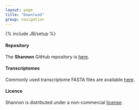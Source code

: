 ```yaml
---
layout: page
title: "Download"
group: navigation
---
```


{% include JB/setup %} 

#### Repository

The __Shannon__ GitHub repository is [here](hhttps://github.com/sreeramkannan/Shannon).


#### Transcriptomes

Commonly used transcriptome FASTA files are available [here](http://bio.math.berkeley.edu/kallisto/transcriptomes/).

#### Licence

Shannon is distributed under a non-commercial [license](license.html). 
